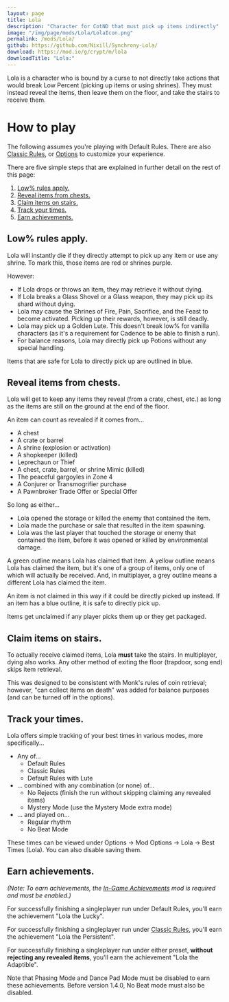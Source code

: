 ```yaml
---
layout: page
title: Lola
description: "Character for CotND that must pick up items indirectly"
image: "/img/page/mods/Lola/LolaIcon.png"
permalink: /mods/Lola/
github: https://github.com/Nixill/Synchrony-Lola/
download: https://mod.io/g/crypt/m/lola
downloadTitle: "Lola:"
---
```


Lola is a character who is bound by a curse to not directly take actions that would break Low Percent (picking up items or using shrines). They must instead reveal the items, then leave them on the floor, and take the stairs to receive them.

# How to play
The following assumes you're playing with Default Rules. There are also [Classic Rules](options.md#classic-rules), or [Options](options.md) to customize your experience.

There are five simple steps that are explained in further detail on the rest of this page:

1. [Low% rules apply.](#low-rules-apply)
2. [Reveal items from chests.](#reveal-items-from-chests)
3. [Claim items on stairs.](#claim-items-on-stairs)
4. [Track your times.](#track-your-times)
5. [Earn achievements.](#earn-achievements)

## Low% rules apply.
Lola will instantly die if they directly attempt to pick up any item or use any shrine. To mark this, those items are red or shrines purple.

However:
- If Lola drops or throws an item, they may retrieve it without dying.
- If Lola breaks a Glass Shovel or a Glass weapon, they may pick up its shard without dying.
- Lola may cause the Shrines of Fire, Pain, Sacrifice, and the Feast to become activated. Picking up their rewards, however, is still deadly.
- Lola may pick up a Golden Lute. This doesn't break low% for vanilla characters (as it's a requirement for Cadence to be able to finish a run).
- For balance reasons, Lola may directly pick up Potions without any special handling.

Items that are safe for Lola to directly pick up are outlined in blue.

## Reveal items from chests.
Lola will get to keep any items they reveal (from a crate, chest, etc.) as long as the items are still on the ground at the end of the floor.

An item can count as revealed if it comes from...
- A chest
- A crate or barrel
- A shrine (explosion or activation)
- A shopkeeper (killed)
- Leprechaun or Thief
- A chest, crate, barrel, or shrine Mimic (killed)
- The peaceful gargoyles in Zone 4
- A Conjurer or Transmogrifier purchase
- A Pawnbroker Trade Offer or Special Offer

So long as either...
- Lola opened the storage or killed the enemy that contained the item.
- Lola made the purchase or sale that resulted in the item spawning.
- Lola was the last player that touched the storage or enemy that contained the item, before it was opened or killed by environmental damage.

A green outline means Lola has claimed that item. A yellow outline means Lola has claimed the item, but it's one of a group of items, only one of which will actually be received. And, in multiplayer, a grey outline means a different Lola has claimed the item.

An item is not claimed in this way if it could be directly picked up instead. If an item has a blue outline, it is safe to directly pick up.

Items get unclaimed if any player picks them up or they get packaged.

## Claim items on stairs.
To actually receive claimed items, Lola **must** take the stairs. In multiplayer, dying also works. Any other method of exiting the floor (trapdoor, song end) skips item retrieval.

This was designed to be consistent with Monk's rules of coin retrieval; however, "can collect items on death" was added for balance purposes (and can be turned off in the options).

## Track your times.
Lola offers simple tracking of your best times in various modes, more specifically...

- Any of...
  - Default Rules
  - Classic Rules
  - Default Rules with Lute
- ... combined with any combination (or none) of...
  - No Rejects (finish the run without skipping claiming any revealed items)
  - Mystery Mode (use the Mystery Mode extra mode)
- ... and played on...
  - Regular rhythm
  - No Beat Mode

These times can be viewed under Options → Mod Options → Lola → Best Times (Lola). You can also disable saving them.

## Earn achievements.
*(Note: To earn achievements, the [In-Game Achievements](https://mod.io/g/crypt/m/ingameachievements) mod is required and must be enabled.)*

For successfully finishing a singleplayer run under Default Rules, you'll earn the achievement "Lola the Lucky".

For successfully finishing a singleplayer run under [Classic Rules](options.md#classic-rules), you'll earn the achievement "Lola the Persistent".

For successfully finishing a singleplayer run under either preset, **without rejecting any revealed items**, you'll earn the achievement "Lola the Adaptible".

Note that Phasing Mode and Dance Pad Mode must be disabled to earn these achievements. Before version 1.4.0, No Beat mode must also be disabled.
